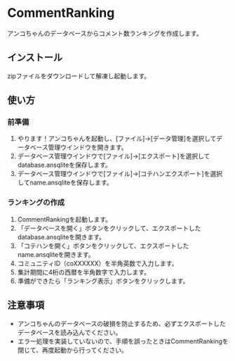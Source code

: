 # CommentRanking
アンコちゃんのデータベースからコメント数ランキングを作成します。

## インストール
zipファイルをダウンロードして解凍し起動します。

## 使い方

### 前準備
1. やります！アンコちゃんを起動し、[ファイル]->[データ管理]を選択してデータベース管理ウインドウを開きます。
1. データベース管理ウインドウで[ファイル]->[エクスポート]を選択してdatabase.ansqliteを保存します。
1. データベース管理ウインドウで[ファイル]->[コテハンエクスポート]を選択してname.ansqliteを保存します。

### ランキングの作成
1. CommentRankingを起動します。
1. 「データベースを開く」ボタンをクリックして、エクスポートしたdatabase.ansqliteを開きます。
1. 「コテハンを開く」ボタンをクリックして、エクスポートしたname.ansqliteを開きます。
1. コミュニティID（coXXXXXX）を半角英数で入力します。
1. 集計期間に4桁の西暦を半角数字で入力します。
1. 準備ができたら「ランキング表示」ボタンをクリックします。

## 注意事項
- アンコちゃんのデータベースの破損を防止するため、必ずエクスポートしたデータベースを読み込んでください。
- エラー処理を実装していないので、手順を誤ったときはCommentRankingを閉じて、再度起動から行ってください。
